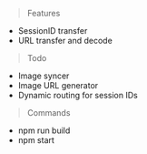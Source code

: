 > Features
* SessionID transfer
* URL transfer and decode

>Todo
* Image syncer
* Image URL generator
* Dynamic routing for session IDs

>Commands
* npm run build
* npm start